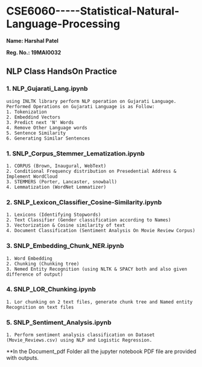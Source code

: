 # CSE6060-----Statistical-Natural-Language-Processing

**Name: Harshal Patel**

**Reg. No.: 19MAI0032**

## NLP Class HandsOn Practice

### 1. NLP_Gujarati_Lang.ipynb
    using INLTK library perform NLP operation on Gujarati Language.
    Performed Operations on Gujarati Language is as Follow:
    1. Tokenization
    2. Embeddind Vectors
    3. Predict next 'N' Words
    4. Remove Other Language words
    5. Sentence Similarity
    6. Generating Similar Sentences


### 1. SNLP_Corpus_Stemmer_Lematization.ipynb
    1. CORPUS (Brown, Inaugural, WebText)
    2. Conditional Frequency distribution on Presedential Address & Implement WordCloud
    3. STEMMERS (Porter, Lancaster, snowball)
    4. Lemmatization (WordNet Lemmatizer)

  
### 2. SNLP_Lexicon_Classifier_Cosine-Similarity.ipynb
    1. Lexicons (Identifying Stopwords)
    2. Text Classifier (Gender classification according to Names)
    3. Vectorization & Cosine similarity of text
    4. Document Classification (Sentiment Analysis On Movie Review Corpus)

   
### 3. SNLP_Embedding_Chunk_NER.ipynb
    1. Word Embedding
    2. Chunking (Chunking tree)
    3. Nemed Entity Recognition (using NLTK & SPACY both and also given difference of output)

  
### 4. SNLP_LOR_Chunking.ipynb
    1. Lor chunking on 2 text files, generate chunk tree and Named entity Recognition on text files 


### 5. SNLP_Sentiment_Analysis.ipynb
    1. Perform sentiment analysis classification on Dataset (Movie_Reviews.csv) using NLP and Logistic Regression.


**In the Document_pdf Folder all the jupyter notebook PDF file are provided with outputs.
